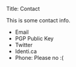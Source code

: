 Title: Contact

This is some contact info.

* Email
* PGP Public Key
* Twitter
* Identi.ca
* Phone: Please no :(
